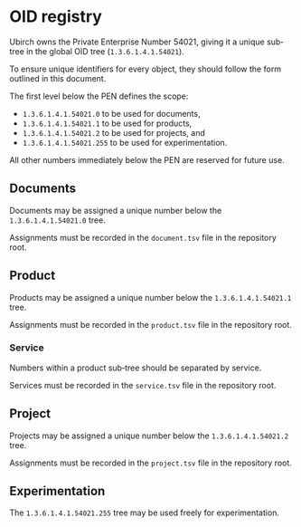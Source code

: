 # OID registry

Ubirch owns the Private Enterprise Number 54021, giving it a unique sub‐tree in the global OID tree (`1.3.6.1.4.1.54021`).

To ensure unique identifiers for every object, they should follow the form outlined in this document.

The first level below the PEN defines the scope:

- `1.3.6.1.4.1.54021.0` to be used for documents,
- `1.3.6.1.4.1.54021.1` to be used for products,
- `1.3.6.1.4.1.54021.2` to be used for projects, and
- `1.3.6.1.4.1.54021.255` to be used for experimentation.

All other numbers immediately below the PEN are reserved for future use.

## Documents

Documents may be assigned a unique number below the `1.3.6.1.4.1.54021.0` tree.

Assignments must be recorded in the `document.tsv` file in the repository root.

## Product

Products may be assigned a unique number below the `1.3.6.1.4.1.54021.1` tree.

Assignments must be recorded in the `product.tsv` file in the repository root.

### Service

Numbers within a product sub‐tree should be separated by service.

Services must be recorded in the `service.tsv` file in the repository root.

## Project

Projects may be assigned a unique number below the `1.3.6.1.4.1.54021.2` tree.

Assignments must be recorded in the `project.tsv` file in the repository root.

## Experimentation

The `1.3.6.1.4.1.54021.255` tree may be used freely for experimentation.
